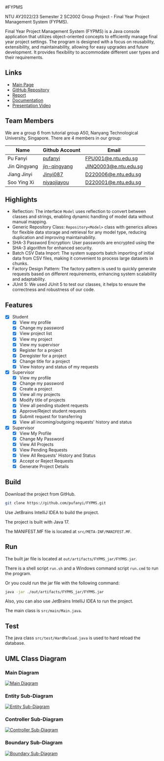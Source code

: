 #FYPMS

<link rel="stylesheet" href="css/style.css">

NTU AY2022/23 Semester 2 SC2002 Group Project - Final Year Project Management System (FYPMS).

Final Year Project Management System (FYPMS) is a Java console application that utilizes object-oriented concepts to efficiently manage final year project settings. The program is designed with a focus on reusability, extensibility, and maintainability, allowing for easy upgrades and future development. It provides flexibility to accommodate different user types and their requirements.

## Links

- [Main Page](https://pufanyi.github.io/FYPMS)
- [GitHub Repository](https://github.com/pufanyi/FYPMS)
- [Report](https://pufanyi.github.io/FYPMS/report/A50-grp6_report.pdf)
- [Documentation](https://pufanyi.github.io/FYPMS/docs)
- [Presentation Video](https://youtu.be/8FikWzfHlLA)

## Team Members

We are a group 6 from tutorial group A50, Nanyang Technological University, Singapore. There are 4 members in our group:

| Name         | Github Account                                  | Email                 |
|--------------|-------------------------------------------------|-----------------------|
| Pu Fanyi     | [pufanyi](https://github.com/pufanyi)           | FPU001@e.ntu.edu.sg   |
| Jin Qingyang | [jin-qingyang](https://github.com/jin-qingyang) | JINQ0003@e.ntu.edu.sg |
| Jiang Jinyi  | [Jinyi087](https://github.com/Jinyi087)         | D220006@e.ntu.edu.sg  |
| Soo Ying Xi  | [niyaojiayou](https://github.com/niyaojiayou)   | D220001@e.ntu.edu.sg  |

## Highlights
- Reflection: The interface `Model` uses reflection to convert between classes and strings, enabling dynamic handling of model data without manual mapping.
- Generic Repository Class: `Repository<Model>` class with generics allows for flexible data storage and retrieval for any model type, reducing duplication and improving maintainability.
- SHA-3 Password Encryption: User passwords are encrypted using the SHA-3 algorithm for enhanced
security.
- Batch CSV Data Import: The system supports batch importing of initial data from CSV files, making it convenient to process large datasets in chunks.
- Factory Design Pattern: The factory pattern is used to quickly generate requests based on different requirements, enhancing system scalability and adaptability.
- JUnit 5: We used JUnit 5 to test our classes, it helps to ensure the correctness and robustness of our code.

## Features

- [x] Student
  - [x] View my profile
  - [x] Change my password
  - [x] View project list
  - [x] View my project
  - [x] View my supervisor
  - [x] Register for a project
  - [x] Deregister for a project
  - [x] Change title for a project
  - [x] View history and status of my requests
- [x] Supervisor
  - [x] View my profile
  - [x] Change my password
  - [x] Create a project
  - [x] View all my projects
  - [x] Modify title of projects
  - [x] View all pending student requests
  - [x] Approve/Reject student requests
  - [x] Submit request for transferring
  - [x] View all incoming/outgoing requests' history and status
- [x] Supervisor
  - [x] View My Profile
  - [x] Change My Password
  - [x] View All Projects
  - [x] View Pending Requests
  - [x] View All Requests' History and Status
  - [x] Accept or Reject Requests
  - [x] Generate Project Details

## Build

Download the project from GitHub.

```bash
git clone https://github.com/pufanyi/FYPMS.git
```

Use JetBrains IntelliJ IDEA to build the project.

The project is built with Java 17.

The MANIFEST.MF file is located at `src/META-INF/MANIFEST.MF`.

## Run

The built jar file is located at `out/artifacts/FYPMS_jar/FYPMS.jar`.

There is a shell script `run.sh` and a Windows command script `run.cmd` to run the program.

Or you could run the jar file with the following command:

```bash
java -jar ./out/artifacts/FYPMS_jar/FYPMS.jar
```

Also, you can also use JetBrains IntelliJ IDEA to run the project.

The main class is `src/main/Main.java`.

## Test

The java class `src/test/HardReload.java` is used to hard reload the database.

## UML Class Diagram

### Main Diagram

[![Main Diagram](UMLClassDiagram/main.svg)](UMLClassDiagram/main.svg)

### Entity Sub-Diagram

[![Entity Sub-Diagram](UMLClassDiagram/entity.svg)](UMLClassDiagram/entity.svg)

### Controller Sub-Diagram

[![Controller Sub-Diagram](UMLClassDiagram/controller.svg)](UMLClassDiagram/controller.svg)

### Boundary Sub-Diagram

[![Boundary Sub-Diagram](UMLClassDiagram/boundary.svg)](UMLClassDiagram/boundary.svg)

